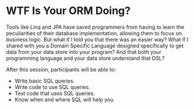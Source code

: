 # WTF Is Your ORM Doing?

Tools like Linq and JPA have saved programmers from having to learn the peculiarities of their database implementation, allowing them to focus on business logic.  But what if I told you that there was an easier way?  What if I shared with you a Domain Specific Language designed specifically to get data from your data store into your program?  And that both your programming language and your data store understand that DSL?  

After this session, participants will be able to:

* Write basic SQL queries.
* Write code to use SQL queries.
* Test code that uses SQL queries.
* Know when and where SQL will help you.